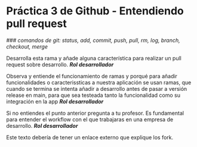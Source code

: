 # Práctica 3 de Github - Entendiendo pull request
*### comandos de git: status, add, commit, push, pull, rm, log, branch, checkout, merge*

Desarrolla esta rama y añade alguna característica para realizar un pull request sobre desarrollo. ***Rol desarrollador***

Observa y entiende el funcionamiento de ramas y porqué para añadir funcionalidades o caracterissticas a nuestra aplicación se usan ramas, que cuando se termina se intenta añadir a desarrollo antes de pasar a versión release en main, para que sea testeada tanto la funcionalidad como su integración en la app ***Rol desarrollador***

Si no entiendes el punto anterior pregunta a tu profesor. Es fundamental para entender el workflow con el que trabajaras en una empresa de desarrollo. ***Rol desarrollador***

Este texto debería de tener un enlace externo que explique los fork.